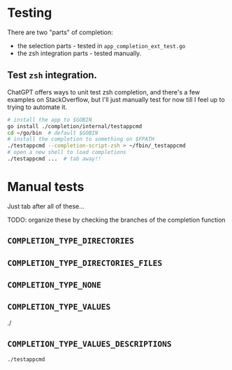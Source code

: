 # Testing

There are two "parts" of completion:

 - the selection parts - tested in `app_completion_ext_test.go`
 - the zsh integration parts - tested manually.

 ## Test `zsh` integration.

ChatGPT offers ways to unit test zsh completion, and there's a few examples on StackOverflow, but I'll just manually test for now till I feel up to trying to automate it.

```zsh
# install the app to $GOBIN
go install ./completion/internal/testappcmd
cd ~/go/bin  # default $GOBIN
# install the completion to something on $FPATH
./testappcmd --completion-script-zsh > ~/fbin/_testappcmd
# open a new shell to load completions
./testappcmd ...  # tab away!!
```

# Manual tests

Just tab after all of these...

TODO: organize these by checking the branches of the completion function

## `COMPLETION_TYPE_DIRECTORIES`

## `COMPLETION_TYPE_DIRECTORIES_FILES`

## `COMPLETION_TYPE_NONE`

## `COMPLETION_TYPE_VALUES`

./

## `COMPLETION_TYPE_VALUES_DESCRIPTIONS`

```zsh
./testappcmd
```